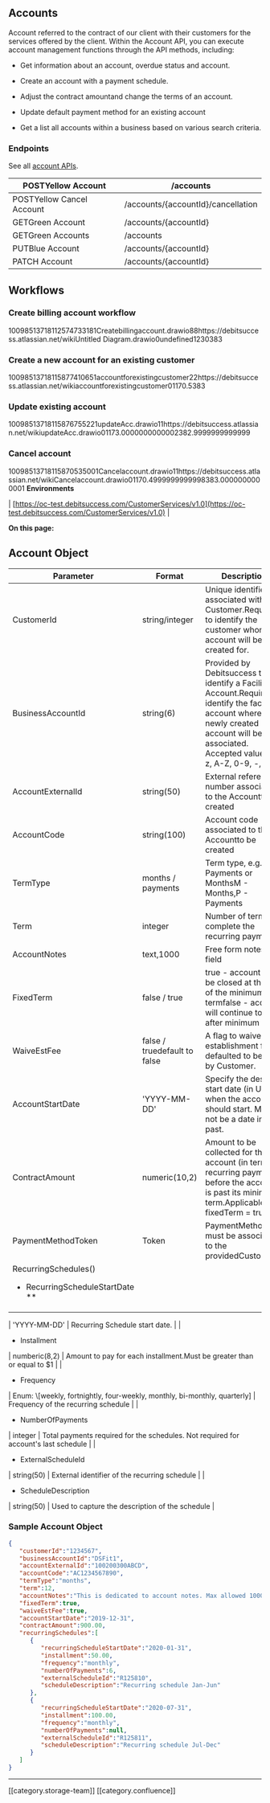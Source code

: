 
## Accounts
Account referred to the contract of our client with their customers for the services offered by the client. Within the Account API, you can execute account management functions through the API methods, including:


* Get information about an account, overdue status and account.


* Create an account with a payment schedule.


* Adjust the contract amountand change the terms of an account.


* Update default payment method for an existing account


* Get a list all accounts within a business based on various search criteria.




### Endpoints
See all [account APIs](https://oc-debitsuccess.portal.azure-api.net/docs/services/Mock/operations/5dc1d4af15ad1d4dea48b781?tags=Accounts&pattern=&groupBy=tag).



| POSTYellow Account | /accounts | 
|  --- |  --- | 
| POSTYellow  Cancel Account | /accounts/{accountId}/cancellation | 
| GETGreen Account | /accounts/{accountId} | 
| GETGreen Accounts | /accounts | 
| PUTBlue Account | /accounts/{accountId} | 
| PATCH Account | /accounts/{accountId} | 


## Workflows

### Create billing account workflow
10098513718112574733181Createbillingaccount.drawio88https://debitsuccess.atlassian.net/wikiUntitled Diagram.drawio0undefined1230383
### Create a new account for an existing customer
10098513718115877410651accountforexistingcustomer22https://debitsuccess.atlassian.net/wikiaccountforexistingcustomer01170.5383
### Update existing account
10098513718115876755221updateAcc.drawio11https://debitsuccess.atlassian.net/wikiupdateAcc.drawio01173.0000000000002382.9999999999999
### Cancel account
10098513718115870535001Cancelaccount.drawio11https://debitsuccess.atlassian.net/wikiCancelaccount.drawio01170.4999999999998383.0000000000001 **Environments** 



| [https://oc-test.debitsuccess.com/CustomerServices/v1.0](https://oc-test.debitsuccess.com/CustomerServices/v1.0) | 

 **On this page:** 


## Account Object


|  **Parameter**  |  **Format**  |  **Description**  | 
|  --- |  --- |  --- | 
| CustomerId | string/integer | Unique identifier associated with the Customer.Required to identify the customer whom this account will be created for. | 
| BusinessAccountId | string(6) | Provided by Debitsuccess to identify a Facility Account.Required to identify the facility account where the newly created account will be associated. Accepted values: a-z, A-Z, 0-9, -, _ | 
| AccountExternalId | string(50) | External reference number associated to the Accountto be created | 
| AccountCode | string(100) | Account code associated to the Accountto be created | 
| TermType | months / payments | Term type, e.g. Payments or MonthsM - Months,P - Payments | 
| Term | integer | Number of terms to complete the recurring payments | 
| AccountNotes | text,1000 | Free form notes field | 
| FixedTerm | false / true | true - account will be closed at the end of the minimum termfalse - account will continue to bill after minimum term | 
| WaiveEstFee | false / truedefault to false | A flag to waive establishment fee, defaulted to be paid by Customer. | 
| AccountStartDate | 'YYYY-MM-DD' | Specify the desired start date (in UTC) when the account should start. Must not be a date in the past. | 
| ContractAmount | numeric(10,2) | Amount to be collected for the account (in terms of recurring payments) before the account is past its minimum term.Applicable for fixedTerm = true | 
| PaymentMethodToken | Token | PaymentMethod must be associated to the providedCustomerId | 
| RecurringSchedules()<ul><li>RecurringScheduleStartDate \*\*

</li></ul> | 'YYYY-MM-DD' | Recurring Schedule start date. | 
| <ul><li>Installment

</li></ul> | numberic(8,2) | Amount to pay for each installment.Must be greater than or equal to $1 | 
| <ul><li>Frequency

</li></ul> | Enum: \[weekly, fortnightly, four-weekly, monthly, bi-monthly, quarterly] | Frequency of the recurring schedule | 
| <ul><li>NumberOfPayments

</li></ul> | integer | Total payments required for the schedules. Not required for account's last schedule | 
| <ul><li>ExternalScheduleId

</li></ul> | string(50) | External identifier of the recurring schedule | 
| <ul><li>ScheduleDescription

</li></ul> | string(50) | Used to capture the description of the schedule | 


### Sample Account Object

```json
{
   "customerId":"1234567",
   "businessAccountId":"DSFit1",
   "accountExternalId":"100200300ABCD",
   "accountCode":"AC1234567890",
   "termType":"months",
   "term":12,
   "accountNotes":"This is dedicated to account notes. Max allowed 1000 characters.",
   "fixedTerm":true,
   "waiveEstFee":true,
   "accountStartDate":"2019-12-31",
   "contractAmount":900.00,
   "recurringSchedules":[
      {
         "recurringScheduleStartDate":"2020-01-31",
         "installment":50.00,
         "frequency":"monthly",
         "numberOfPayments":6,
         "externalScheduleId":"R125810",
         "scheduleDescription":"Recurring schedule Jan-Jun"
      },
      {
         "recurringScheduleStartDate":"2020-07-31",
         "installment":100.00,
         "frequency":"monthly",
         "numberOfPayments":null,
         "externalScheduleId":"R125811",
         "scheduleDescription":"Recurring schedule Jul-Dec"
      }
   ]
}
```












*****

[[category.storage-team]] 
[[category.confluence]] 
